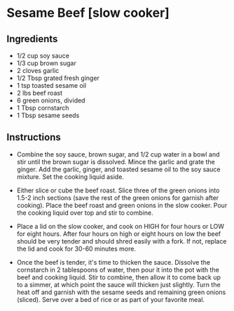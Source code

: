 # Sesame Beef [slow cooker]

## Ingredients

- 1/2 cup soy sauce 
- 1/3 cup brown sugar
- 2 cloves garlic 
- 1/2 Tbsp grated fresh ginger
- 1 tsp toasted sesame oil
- 2 lbs beef roast 
- 6 green onions, divided
- 1 Tbsp cornstarch 
- 1 Tbsp sesame seeds 

## Instructions 

- Combine the soy sauce, brown sugar, and 1/2 cup water in a bowl and stir until the brown sugar is dissolved. Mince the garlic and grate the ginger. Add the garlic, ginger, and toasted sesame oil to the soy sauce mixture. Set the cooking liquid aside.

- Either slice or cube the beef roast. Slice three of the green onions into 1.5-2 inch sections (save the rest of the green onions for garnish after cooking). Place the beef roast and green onions in the slow cooker. Pour the cooking liquid over top and stir to combine.

- Place a lid on the slow cooker, and cook on HIGH for four hours or LOW for eight hours. After four hours on high or eight hours on low the beef should be very tender and should shred easily with a fork. If not, replace the lid and cook for 30-60 minutes more.

- Once the beef is tender, it's time to thicken the sauce. Dissolve the cornstarch in 2 tablespoons of water, then pour it into the pot with the beef and cooking liquid. Stir to combine, then allow it to come back up to a simmer, at which point the sauce will thicken just slightly. Turn the heat off and garnish with the sesame seeds and remaining green onions (sliced). Serve over a bed of rice or as part of your favorite meal.